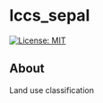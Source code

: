 # lccs_sepal  
[![License: MIT](https://img.shields.io/badge/License-MIT-yellow.svg)](https://opensource.org/licenses/MIT)  
  
## About  
  
Land use classification  
